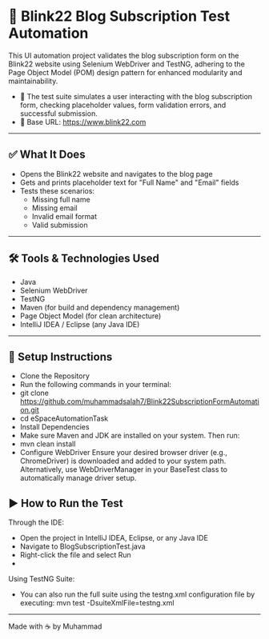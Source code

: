 # 🧪 Blink22 Blog Subscription Test Automation
This UI automation project validates the blog subscription form on the Blink22 website using Selenium WebDriver and TestNG, adhering to the Page Object Model (POM) design pattern for enhanced modularity and maintainability.
- 🧡 The test suite simulates a user interacting with the blog subscription form, checking placeholder values, form validation errors, and successful submission.
- 🔗 Base URL: https://www.blink22.com

---

## ✅ What It Does

- Opens the Blink22 website and navigates to the blog page  
- Gets and prints placeholder text for "Full Name" and "Email" fields  
- Tests these scenarios:
  - Missing full name
  - Missing email
  - Invalid email format
  - Valid submission

---

## 🛠 Tools & Technologies Used
- Java
- Selenium WebDriver
- TestNG
- Maven (for build and dependency management)
- Page Object Model (for clean architecture)
- IntelliJ IDEA / Eclipse (any Java IDE)

---

## 🚀 Setup Instructions
- Clone the Repository
- Run the following commands in your terminal:
- git clone https://github.com/muhammadsalah7/Blink22SubscriptionFormAutomation.git
- cd eSpaceAutomationTask
- Install Dependencies
- Make sure Maven and JDK are installed on your system. Then run:
- mvn clean install
- Configure WebDriver
Ensure your desired browser driver (e.g., ChromeDriver) is downloaded and added to your system path.
Alternatively, use WebDriverManager in your BaseTest class to automatically manage driver setup.

## ▶️ How to Run the Test
Through the IDE:
- Open the project in IntelliJ IDEA, Eclipse, or any Java IDE
- Navigate to BlogSubscriptionTest.java
- Right-click the file and select Run
- 
Using TestNG Suite:
- You can also run the full suite using the testng.xml configuration file by executing:
mvn test -DsuiteXmlFile=testng.xml

---


Made with ☕ by Muhammad
